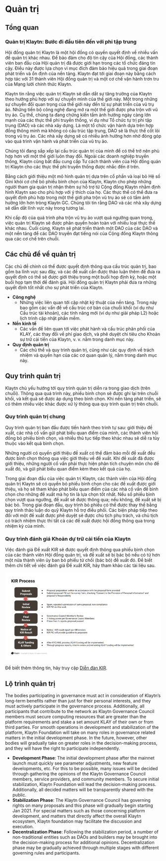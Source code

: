 # Quản trị <a id="governance"></a>

## Tổng quan <a id="overview"></a>

### Quản trị Klaytn: Bước đi đầu tiên đến với phi tập trung <a id="klaytn-governance-taking-the-first-step-to-decentralization"></a>

Hội đồng quản trị Klaytn là một hội đồng có quyền quyết định về nhiều vấn đề quản trị khác nhau. Để bảo đảm cho độ tin cậy của Hội đồng, các thành viên ban đầu của Hội quản trị đã được giới hạn trong các tổ chức đáng tin cậy. Điều này được lựa chọn vì mục đích đảm bảo hiệu quả trong giai đoạn phát triển và ổn định của nền tảng. Klaytn đạt tới giai đoạn này bằng cách hợp tác với 31 thành viên Hội đồng quản trị và một cơ chế vận hành trơn tru của Mạng lưới chính thức Klaytn.

Klaytn tin rằng việc quản trị Klaytn sẽ dẫn dắt sự tăng trưởng của Klaytn theo hướng phù hợp với sự chuyển mình của thế giới này. Một trong những sự chuyển đổi quan trọng của thế giới này đến từ sự phát triển của vũ trụ ảo. Những tiến bộ công nghệ đang mở ra một thế giới được pha trộn với vũ trụ ảo. Cụ thể, chúng ta đang chứng kiến tầm ảnh hưởng ngày càng lớn mạnh của các thực thể phi truyền thống, ví dụ như Tổ chức tự trị phi tập trung (DAO) và các nhà xây dựng. Là một tổ chức vận hành dựa trên hợp đồng thông minh mà không có cấu trúc tập trung, DAO sẽ là thực thể cốt lõi trong vũ trụ ảo. Các nhà xây dựng sẽ có nhiều ảnh hưởng hơn nhờ đóng góp vào quá trình vận hành và phát triển của vũ trụ ảo.

Chúng tôi đang sắp xếp lại cấu trúc quản trị của mình để có thể trở nên phù hợp hơn với một thế giới luôn thay đổi. Ngoài các doanh nghiệp truyền thống, Klaytn cũng bắt đầu cung cấp Tư cách thành viên của Hội đồng quản trị Klaytn cho các thực thể phi truyền thống được nhắc đến ở trên.

Bằng cách giới thiệu một mô hình quản trị dựa trên cổ phần và loại bỏ Hệ số Gini khỏi cơ chế bỏ phiếu bình chọn của Klaytn, Klaytn cho phép những người tham gia quản trị nhận thêm sự hỗ trợ từ Cộng đồng Klaytn nhằm định hình Klaytn sao cho phù hợp với ý thích của họ. Các thực thể có thể đưa ra quyết định phù hợp trong một thế giới pha trộn vũ trụ ảo sẽ có tầm ảnh hưởng lớn hơn tròng Klaytn GC. Chúng tôi tin rằng DAO và các nhà xây dựng sẽ dẫn dắt lĩnh vực này trong tương lai.

Khi cấp độ của quá trình pha trộn vũ trụ ảo vượt quá ngưỡng quan trọng, việc quản trị Klaytn sẽ được phân quyền hoàn toàn với nhiều loại thực thế khác nhau. Cuối cùng, Klaytn sẽ phát triển thành một DAO của các DAO và một nền tảng để các DAO truyền đạt tiếng nói của Cộng đồng Klaytn thông qua các cơ chế trên chuỗi.

## Các chủ đề về quản trị <a id="governance-topics"></a>

Các chủ đề chính có thể được quyết định thông qua cấu trúc quản trị, bao gồm ba lĩnh vực sau đây, và các đề xuất cần được thảo luận thêm để đưa ra quyết định có thể sẽ được giới thiệu trong một buổi họp định kỳ, hoặc một buổi họp tạm thời để đánh giá. Hội đồng quản trị Klaytn phải đưa ra những quyết định tốt nhất cho sự phát triển của Klaytn.

- **Công nghệ**
  - Những việc liên quan tới cập nhật kỹ thuật của nền tảng. Trong này bao gồm các vấn đề về cấu trúc cơ bản của chuỗi khối (ví dụ như Cấu trúc tài khoản), các tính năng mới (ví dụ như giải pháp L2) hoặc lịch trình cập nhật phần mềm.
- **Nền kinh tế**
  - Các vấn đề liên quan tới việc phát hành và cấu trúc phân phối của KLAY, các thay đổi về phí giao dịch, và phê duyệt chi tiêu cho Khoản sự trữ cải tiến của Klaytn, v. v. nằm trong danh mục này.
- **Quy định quản trị**
  - Các chủ thể và quy trình quản trị, cũng như các quy định về trách nhiệm và quyền hạn của các cơ quan quản lý, nằm trong danh mục này.

## Quy trình quản trị <a id="governance-process"></a>

Klaytn chủ yếu hướng tới quy trình quản trị diễn ra trong giao dịch (trên chuỗi). Thông qua quá trình này, phiếu bình chọn sẽ được ghi lại trên chuỗi khối, và kết quả sẽ được áp dụng theo bình chọn. Khi nền tảng phát triển, sẽ có thêm nhiều việc khác được xử lý thông qua quy trình quản trị trên chuỗi.

### Quy trình quản trị chung <a id="general-governance-process"></a>

Quy trình quản trị ban đầu được tiến hành theo trình tự sau: giới thiệu đề xuất, các nhà cố vấn gửi phát biểu quan điểm của mình, các thành viên hội đồng bỏ phiếu bình chọn, và nhiều thủ tục tiếp theo khác nhau sẽ diễ ra tùy thuộc vào kết quả bình chọn.

Những người có quyền giới thiệu đề xuất có thể đảm bảo mỗi đề xuất đều được bình chọn thông qua việc giới thiệu về đề xuất. Khi đề xuất đã được giới thiệu, những người cố vấn phải thực hiện phân tích chuyên môn cho đề xuất đó, và gửi phát biểu quan điểm kèm theo kết quả của họ.

Trong giai đoạn đầu của việc quản trị Klaytn, các thành viên của Hội đồng quản trị Klaytn sẽ có quyền bỏ phiếu bình chọn cho các đề xuất được giới thiệu, và họ sẽ tham khảo phát biểu quan điểm của các nhà cố vấn đề bình chọn cho những đề xuất mà họ tin là lựa chọn tốt nhất. Nếu số phiếu bình chọn vượt qua ngưỡng, đề xuất sẽ được thông qua; nếu không, đề xuất sẽ bị bác bỏ. Trong giai đoạn đầu, quy trình bỏ phiếu có thể được thay thế bằng quy trình thảo luận do quỹ Klaytn hỗ trợ điều phối. Các biện pháp tiếp theo đối với một đề xuất được phê duyệt sẽ được chủ tịch phụ trách, và chủ tịch có trách nhiệm thực thi tất cả các đề xuất được hội đồng thông qua trong nhiệm kỳ của mình.

### Quy trình đánh giá Khoản dự trữ cải tiến của Klaytn <a id="klaytn-improvement-reserve-review-process"></a>


Việc đánh giá Đề xuất KIR sẽ được quyết định thông qua phiếu bình chọn của các thành viên Hội đồng quản trị, và đề xuất sẽ bị bác bỏ nếu có từ hơn một nửa thành viên ủy ban bỏ phiếu từ chối (bác bỏ) đề xuất đó. Để biết thêm chi tiết về việc đánh giá Đề xuất KIR, hãy tham khảo các tài liệu sau.

![kir_process](../images/kir_process.png)

Để biết thêm thông tin, hãy truy cập [Diễn đàn KIR](https://kir.klaytn.foundation/).

## Lộ trình quản trị <a id="governance-roadmap"></a>

The bodies participating in governance must act in consideration of Klaytn’s long-term benefits rather than just for their personal interests, and they must actively participate in the governance process. Additionally, all participants that contribute to the network as Klaytn Governance Council members must secure computing resources that are greater than the platform requirements and stake a set amount KLAY of their own or from third parties. For smooth operations in development and stabilization of the platform, Klaytn Foundation will take on many roles in governance related matters in the initial development phase. In the future, however, other bodies will gradually take on greater roles in the decision-making process, and they will have the right to participate independently.

* **Development Phase**: The initial development phase after the mainnet launch must quickly see parameter adjustments, new feature developments, etc. For this to be possible, many issues will be decided through gathering the opinions of the Klaytn Governance Council members, service providers, and community members. To secure initial stabilization, Klaytn Foundation will lead the decision-making process. Additionally, all decided matters will be transparently shared with the public.
* **Stabilization Phase**: The Klaytn Governance Council has governing rights on many proposals and this phase will gradually begin starting Jan 2021. For special matters such as those concerning platform development, and matters that directly affect the overall Klaytn ecosystem, Klaytn foundation may facilitate the discussion and execution.
* **Decentralization Phase**: Following the stabilization period, a number of non-traditional entities such as DAOs and builders may be brought into the decision-making process for additional opinions. Decentralization phase may be gradually achieved through multiple stages with different governing rules and participants.
